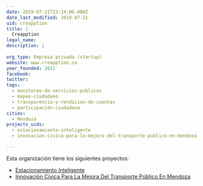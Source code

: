 ```yaml
---
date: 2019-07-21T23:14:06.000Z
date_last_modified: 2019-07-21
uid: creapption
title: |
  Creapption
legal_name: 
description: |
  
org_type: Empresa privada (startup)
website: www.creapption.co
year_founded: 2011
facebook: 
twitter: 
tags:
  - monitoreo-de-servicios-publicos
  - mapeo-ciudadano
  - transparencia-y-rendicion-de-cuentas
  - participación-ciudadana
cities: 
  - Mendoza
projects_uids:
  - estacionamiento-inteligente
  - innovacion-civica-para-la-mejora-del-transporte-publico-en-mendoza

---
```


Esta organización tiene los siguientes proyectos:

- [Estacionamiento Inteligente](/proyectos/estacionamiento-inteligente)
- [Innovación Cívica Para La Mejora Del Transporte Público En Mendoza](/proyectos/innovacion-civica-para-la-mejora-del-transporte-publico-en-mendoza)
